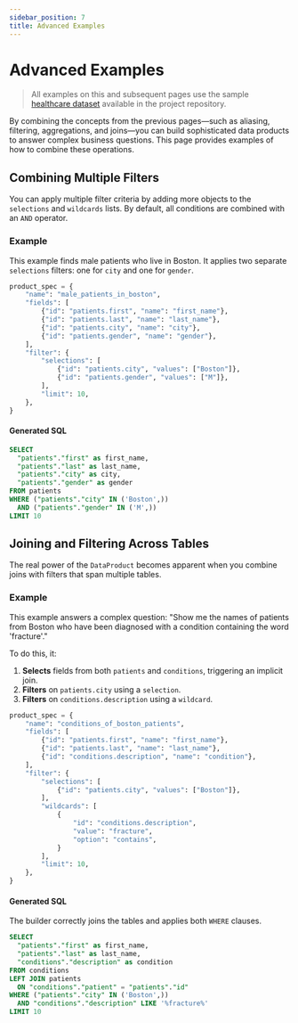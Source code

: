 ```yaml
---
sidebar_position: 7
title: Advanced Examples
---
```


# Advanced Examples

> All examples on this and subsequent pages use the sample [healthcare dataset](https://github.com/Intugle/data-tools/tree/main/sample_data/healthcare) available in the project repository.

By combining the concepts from the previous pages—such as aliasing, filtering, aggregations, and joins—you can build sophisticated data products to answer complex business questions. This page provides examples of how to combine these operations.

## Combining Multiple Filters

You can apply multiple filter criteria by adding more objects to the `selections` and `wildcards` lists. By default, all conditions are combined with an `AND` operator.

### Example

This example finds male patients who live in Boston. It applies two separate `selections` filters: one for `city` and one for `gender`.

```python
product_spec = {
    "name": "male_patients_in_boston",
    "fields": [
        {"id": "patients.first", "name": "first_name"},
        {"id": "patients.last", "name": "last_name"},
        {"id": "patients.city", "name": "city"},
        {"id": "patients.gender", "name": "gender"},
    ],
    "filter": {
        "selections": [
            {"id": "patients.city", "values": ["Boston"]},
            {"id": "patients.gender", "values": ["M"]},
        ],
        "limit": 10,
    },
}
```

#### Generated SQL

```sql
SELECT
  "patients"."first" as first_name,
  "patients"."last" as last_name,
  "patients"."city" as city,
  "patients"."gender" as gender
FROM patients
WHERE ("patients"."city" IN ('Boston',))
  AND ("patients"."gender" IN ('M',))
LIMIT 10
```

## Joining and Filtering Across Tables

The real power of the `DataProduct` becomes apparent when you combine joins with filters that span multiple tables.

### Example

This example answers a complex question: "Show me the names of patients from Boston who have been diagnosed with a condition containing the word 'fracture'."

To do this, it:
1.  **Selects** fields from both `patients` and `conditions`, triggering an implicit join.
2.  **Filters** on `patients.city` using a `selection`.
3.  **Filters** on `conditions.description` using a `wildcard`.

```python
product_spec = {
    "name": "conditions_of_boston_patients",
    "fields": [
        {"id": "patients.first", "name": "first_name"},
        {"id": "patients.last", "name": "last_name"},
        {"id": "conditions.description", "name": "condition"},
    ],
    "filter": {
        "selections": [
            {"id": "patients.city", "values": ["Boston"]},
        ],
        "wildcards": [
            {
                "id": "conditions.description",
                "value": "fracture",
                "option": "contains",
            }
        ],
        "limit": 10,
    },
}
```

#### Generated SQL

The builder correctly joins the tables and applies both `WHERE` clauses.

```sql
SELECT
  "patients"."first" as first_name,
  "patients"."last" as last_name,
  "conditions"."description" as condition
FROM conditions
LEFT JOIN patients
  ON "conditions"."patient" = "patients"."id"
WHERE ("patients"."city" IN ('Boston',))
  AND "conditions"."description" LIKE '%fracture%'
LIMIT 10
```
